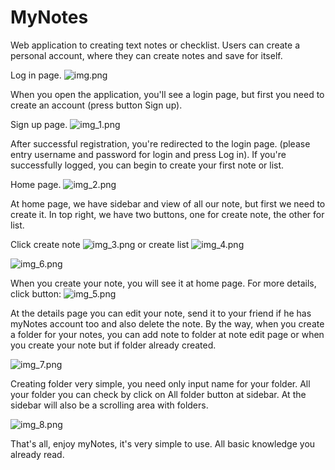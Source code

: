 # MyNotes

Web application to creating text notes or checklist. Users can create a personal account, where they can create notes and save for itself.

Log in page.
![img.png](ReadmeImages/img.png)


When you open the application, you'll see a login page, but first you need to create an account (press button Sign up).

Sign up page.
![img_1.png](ReadmeImages/img_1.png)

After successful registration, you're redirected to the login page. (please entry username and password for login and press Log in). If you're successfully logged, you can begin to create your first note or list.

Home page.
![img_2.png](ReadmeImages/img_2.png)

At home page, we have sidebar and view of all our note, but first we need to create it. In top right, we have two buttons, one for create note, the other for list. 

Click create note ![img_3.png](ReadmeImages/img_3.png) or create list ![img_4.png](ReadmeImages/img_4.png)


![img_6.png](ReadmeImages/img_6.png)

When you create your note, you will see it at home page. For more details, click button: ![img_5.png](ReadmeImages/img_5.png)

At the details page you can edit your note, send it to your friend if he has myNotes account too and also delete the note. By the way, when you create a folder for your notes, you can add note to folder at note edit page or when you create your note but if folder already created.

![img_7.png](ReadmeImages/img_7.png)

Creating folder very simple, you need only input name for your folder. All your folder you can check by click on All folder button at sidebar. At the sidebar will also be a scrolling area with folders.

![img_8.png](ReadmeImages/img_8.png)

That's all, enjoy myNotes, it's very simple to use. All basic knowledge you already read.